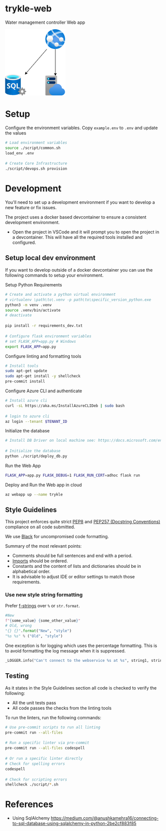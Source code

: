 # trykle-web
Water management controller Web app

![Architecture Overview](docs/architecture_overview.png "Architecture Overview")

# Setup

Configure the environment variables. Copy `example.env` to `.env` and update the values

```bash
# Load environment variables
source ./script/common.sh
load_env .env

# Create Core Infrastructure
./script/devops.sh provision
```

# Development

You'll need to set up a development environment if you want to develop a new feature or fix issues.

The project uses a docker based devcontainer to ensure a consistent development environment.
- Open the project in VSCode and it will prompt you to open the project in a devcontainer. This will have all the required tools installed and configured.


## Setup local dev environment

If you want to develop outside of a docker devcontainer you can use the following commands to setup your environment.


Setup Python Requirements

```bash
# Create and activate a python virtual environment
# virtualenv \path\to\.venv -p path\to\specific_version_python.exe
python3 -m venv .venv
source .venv/bin/activate
# deactivate

pip install -r requirements_dev.txt

# Configure flask environment variables
# set FLASK_APP=app.py # Windows
export FLASK_APP=app.py
```

Configure linting and formatting tools

```bash
# Install tools
sudo apt-get update
sudo apt-get install -y shellcheck
pre-commit install
```

Configure Azure CLI and authenticate

```bash
# Install azure cli
curl -sL https://aka.ms/InstallAzureCLIDeb | sudo bash

# login to azure cli
az login --tenant $TENANT_ID
```

Initialize the database

```bash
# Install DB Driver on local machine see: https://docs.microsoft.com/en-us/sql/connect/odbc/download-odbc-driver-for-sql-server?redirectedfrom=MSDN&view=sql-server-ver15

# Initialize the database
python ./script/deploy_db.py
```

Run the Web App

```bash
FLASK_APP=app.py FLASK_DEBUG=1 FLASK_RUN_CERT=adhoc flask run
```

Deploy and Run the Web app in cloud

```bash
az webapp up --name trykle
```

## Style Guidelines
This project enforces quite strict [PEP8](https://www.python.org/dev/peps/pep-0008/) and [PEP257 (Docstring Conventions)](https://www.python.org/dev/peps/pep-0257/) compliance on all code submitted.

We use [Black](https://github.com/psf/black) for uncompromised code formatting.

Summary of the most relevant points:

- Comments should be full sentences and end with a period.
- [Imports](https://www.python.org/dev/peps/pep-0008/#imports) should be ordered.
- Constants and the content of lists and dictionaries should be in alphabetical order.
- It is advisable to adjust IDE or editor settings to match those requirements.

### Use new style string formatting

Prefer [f-strings](https://docs.python.org/3/reference/lexical_analysis.html#f-strings) over `%` or `str.format`.

```python
#New
f"{some_value} {some_other_value}"
# Old, wrong
"{} {}".format("New", "style")
"%s %s" % ("Old", "style")
```

One exception is for logging which uses the percentage formatting. This is to avoid formatting the log message when it is suppressed.

```python
_LOGGER.info("Can't connect to the webservice %s at %s", string1, string2)
```

## Testing
As it states in the Style Guidelines section all code is checked to verify the following:

- All the unit tests pass
- All code passes the checks from the linting tools

To run the linters, run the following commands:

```bash
# Use pre-commit scripts to run all linting
pre-commit run --all-files

# Run a specific linter via pre-commit
pre-commit run --all-files codespell

# Or run a specific linter directly
# Check for spelling errors
codespell

# Check for scripting errors
shellcheck ./script/*.sh
```

# References
- Using SqlAlchemy https://medium.com/@anushkamehra16/connecting-to-sql-database-using-sqlalchemy-in-python-2be2cf883f85
